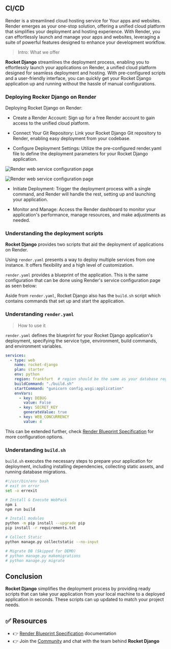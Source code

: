 ## CI/CD

Render is a streamlined cloud hosting service for Your apps and websites. Render emerges as your one-stop solution, offering a unified cloud platform that simplifies your deployment and hosting experience. With Render, you can effortlessly launch and manage your apps and websites, leveraging a suite of powerful features designed to enhance your development workflow.

> Intro: What we offer

**Rocket Django** streamlines the deployment process, enabling you to effortlessly launch your applications on Render, a unified cloud platform designed for seamless deployment and hosting. With pre-configured scripts and a user-friendly interface, you can quickly get your Rocket Django application up and running without the hassle of manual configurations.


### Deploying Rocker Django on Render

Deploying Rocket Django on Render:

- Create a Render Account: Sign up for a free Render account to gain access to the unified cloud platform.

- Connect Your Git Repository: Link your Rocket Django Git repository to Render, enabling easy deployment from your codebase.

- Configure Deployment Settings: Utilize the pre-configured render.yaml file to define the deployment parameters for your Rocket Django application.

![Render web service configuration page](https://github.com/app-generator/rocket-django/assets/51070104/8db2e54a-f609-4149-ab0e-7d7051d8baff)

![Render web service configuration page](https://github.com/app-generator/rocket-django/assets/51070104/6ecc3ae2-2289-4000-aaa3-4a464f116973)

- Initiate Deployment: Trigger the deployment process with a single command, and Render will handle the rest, setting up and launching your application.

- Monitor and Manage: Access the Render dashboard to monitor your application's performance, manage resources, and make adjustments as needed.


### Understanding the deployment scripts

**Rocket Django** provides two scripts that aid the deployment of applications on Render.

Using `render.yaml` presents a way to deploy multiple services from one instance. It offers flexibility and a high level of customization.

`render.yaml` provides a blueprint of the application. This is the same configuration that can be done using Render's service configuration page as seen below:

Aside from `render.yaml`, Rocket Django also has the `build.sh` script which contains commands that set up and start the application.


### Understanding `render.yaml`

> How to use it

`render.yaml` defines the blueprint for your Rocket Django application's deployment, specifying the service type, environment, build commands, and environment variables.

```yaml
services:
  - type: web
    name: rocket-django
    plan: starter
    env: python
    region: frankfurt  # region should be the same as your database region.
    buildCommand: "./build.sh"
    startCommand: "gunicorn config.wsgi:application"
    envVars:
      - key: DEBUG
        value: False
      - key: SECRET_KEY
        generateValue: true
      - key: WEB_CONCURRENCY
        value: 4
```

This can be extended further, check [Render Blueprint Specification](https://render.com/docs/blueprint-spec) for more configuration options.


### Understanding `build.sh`
`build.sh` executes the necessary steps to prepare your application for deployment, including installing dependencies, collecting static assets, and running database migrations.

```bash
#!/usr/bin/env bash
# exit on error
set -o errexit

# Install & Execute WebPack 
npm i
npm run build

# Install modules 
python -m pip install --upgrade pip
pip install -r requirements.txt

# Collect Static
python manage.py collectstatic --no-input

# Migrate DB (Skipped for DEMO)
# python manage.py makemigrations
# python manage.py migrate
```

## Conclusion
**Rocket Django** simplifies the deployment process by providing ready scripts that can take your application from your local machine to a deployed application in seconds. These scripts can up updated to match your project needs.

## ✅ Resources
- 👉 [Render Blueprint Specification](https://render.com/docs/blueprint-spec) documentation
- 👉 Join the [Community](https://discord.com/invite/fZC6hup) and chat with the team behind **Rocket Django**